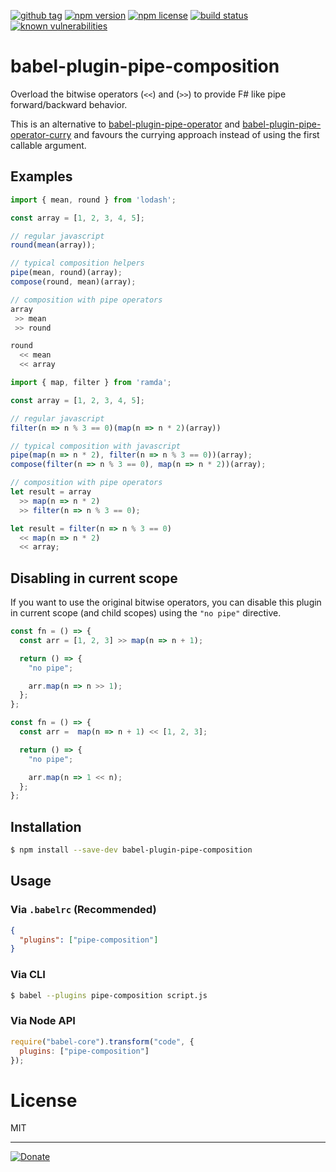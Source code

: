 [![github tag](https://img.shields.io/github/tag/michaelmitchell/babel-plugin-pipe-composition.svg?maxAge=2592000)]()
[![npm version](https://badge.fury.io/js/babel-plugin-pipe-composition.svg)](https://badge.fury.io/js/babel-plugin-pipe-composition)
[![npm license](https://img.shields.io/npm/l/babel-plugin-pipe-composition.svg?maxAge=2592000)]()
[![build status](https://travis-ci.org/michaelmitchell/babel-plugin-pipe-composition.svg?branch=master)](https://travis-ci.org/michaelmitchell/babel-plugin-pipe-composition)
[![known vulnerabilities](https://snyk.io/test/npm/babel-plugin-pipe-composition/badge.svg)](https://snyk.io/test/npm/babel-plugin-pipe-composition)

# babel-plugin-pipe-composition

Overload the bitwise operators (`<<`) and (`>>`) to provide F# like pipe forward/backward behavior.

This is an alternative to [babel-plugin-pipe-operator](https://github.com/miraks/babel-plugin-pipe-operator) and [babel-plugin-pipe-operator-curry](https://github.com/Swizz/babel-plugin-pipe-operator-curry) and favours the currying approach instead of using the first callable argument.

## Examples

```javascript
import { mean, round } from 'lodash';

const array = [1, 2, 3, 4, 5];

// regular javascript
round(mean(array));

// typical composition helpers
pipe(mean, round)(array);
compose(round, mean)(array);

// composition with pipe operators
array
 >> mean
 >> round

round
  << mean
  << array
```

```javascript
import { map, filter } from 'ramda';

const array = [1, 2, 3, 4, 5];

// regular javascript
filter(n => n % 3 == 0)(map(n => n * 2)(array))

// typical composition with javascript
pipe(map(n => n * 2), filter(n => n % 3 == 0))(array);
compose(filter(n => n % 3 == 0), map(n => n * 2))(array);

// composition with pipe operators
let result = array
  >> map(n => n * 2)
  >> filter(n => n % 3 == 0);

let result = filter(n => n % 3 == 0)
  << map(n => n * 2)
  << array;
```

## Disabling in current scope

If you want to use the original bitwise operators, you can disable this plugin in current scope (and child scopes) using the `"no pipe"` directive.

```javascript
const fn = () => {
  const arr = [1, 2, 3] >> map(n => n + 1);

  return () => {
    "no pipe";

    arr.map(n => n >> 1);
  };
};

const fn = () => {
  const arr =  map(n => n + 1) << [1, 2, 3];

  return () => {
    "no pipe";

    arr.map(n => 1 << n);
  };
};
```

## Installation

```sh
$ npm install --save-dev babel-plugin-pipe-composition
```

## Usage

### Via `.babelrc` (Recommended)

```json
{
  "plugins": ["pipe-composition"]
}
```

### Via CLI

```sh
$ babel --plugins pipe-composition script.js
```

### Via Node API

```javascript
require("babel-core").transform("code", {
  plugins: ["pipe-composition"]
});
```

# License

MIT

---
[![Donate](https://liberapay.com/assets/widgets/donate.svg)](https://liberapay.com/michaelmitchell/donate)
